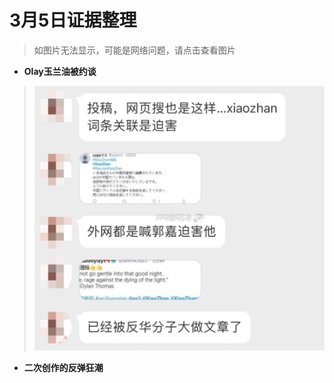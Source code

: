 # 3月5日证据整理
>如图片无法显示，可能是网络问题，请点击查看图片
+ **Olay玉兰油被约谈**
> ![image](https://github.com/Feb27HistoryMoment/XiaoZhanGate/blob/master/evidence0305/1.JPG)

+ **二次创作的反弹狂潮**
